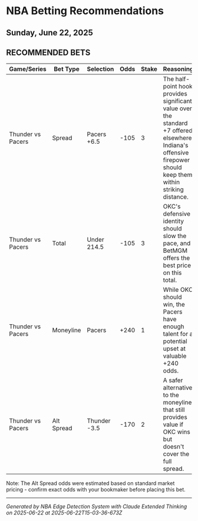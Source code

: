# NBA Betting Recommendations
## Sunday, June 22, 2025

## RECOMMENDED BETS
| Game/Series | Bet Type | Selection | Odds | Stake | Reasoning |
|-------------|----------|-----------|------|-------|-----------|
| Thunder vs Pacers | Spread | Pacers +6.5 | -105 | 3 | The half-point hook provides significant value over the standard +7 offered elsewhere. Indiana's offensive firepower should keep them within striking distance. |
| Thunder vs Pacers | Total | Under 214.5 | -105 | 3 | OKC's defensive identity should slow the pace, and BetMGM offers the best price on this total. |
| Thunder vs Pacers | Moneyline | Pacers | +240 | 1 | While OKC should win, the Pacers have enough talent for a potential upset at valuable +240 odds. |
| Thunder vs Pacers | Alt Spread | Thunder -3.5 | -170 | 2 | A safer alternative to the moneyline that still provides value if OKC wins but doesn't cover the full spread. |

Note: The Alt Spread odds were estimated based on standard market pricing - confirm exact odds with your bookmaker before placing this bet.

---
*Generated by NBA Edge Detection System with Claude Extended Thinking on 2025-06-22 at 2025-06-22T15-03-36-673Z*
